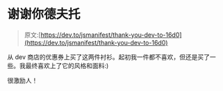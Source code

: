 # 谢谢你德夫托

> 原文:[https://dev.to/jsmanifest/thank-you-dev-to-16d0](https://dev.to/jsmanifest/thank-you-dev-to-16d0)

从 dev 商店的优惠券上买了这两件衬衫。起初我一件都不喜欢，但还是买了一些。我最终喜欢上了它的风格和面料:)

很激励人！